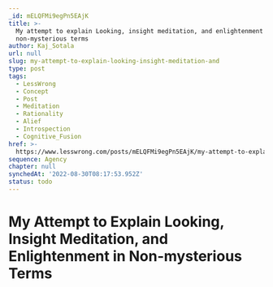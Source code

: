 ```yaml
---
_id: mELQFMi9egPn5EAjK
title: >-
  My attempt to explain Looking, insight meditation, and enlightenment in
  non-mysterious terms
author: Kaj_Sotala
url: null
slug: my-attempt-to-explain-looking-insight-meditation-and
type: post
tags:
  - LessWrong
  - Concept
  - Post
  - Meditation
  - Rationality
  - Alief
  - Introspection
  - Cognitive_Fusion
href: >-
  https://www.lesswrong.com/posts/mELQFMi9egPn5EAjK/my-attempt-to-explain-looking-insight-meditation-and
sequence: Agency
chapter: null
synchedAt: '2022-08-30T08:17:53.952Z'
status: todo
---
```


# My Attempt to Explain Looking, Insight Meditation, and Enlightenment in Non-mysterious Terms
